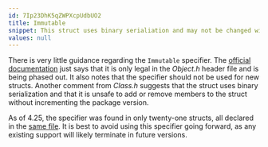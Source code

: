 ```yaml
---
id: 7Ip23DhK5qZWPXcpUdbUO2
title: Immutable
snippet: This struct uses binary serialiation and may not be changed without incrementing the package version.
values: null
---
```

There is very little guidance regarding the `Immutable` specifier. The [official documentation](https://docs.unrealengine.com/en-US/ProgrammingAndScripting/GameplayArchitecture/Structs/Specifiers/index.html) just says that it is only legal in the *Object.h* header file and is being phased out. It also notes that the specifier should not be used for new structs. Another comment from *Class.h* suggests that the struct uses binary serialization and that it is unsafe to add or remove members to the struct without incrementing the package version.

As of 4.25, the specifier was found in only twenty-one structs, all declared in the [same file](https://github.com/EpicGames/UnrealEngine/blob/release/Engine/Source/Runtime/CoreUObject/Public/UObject/NoExportTypes.h). It is best to avoid using this specifier going forward, as any existing support will likely terminate in future versions.
